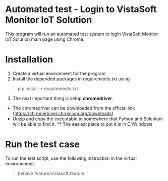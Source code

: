 # Automated test - Login to VistaSoft Monitor IoT Solution

This program will run an automated test system to login VistaSoft Monitor IoT Solution main page using Chrome.

# Installation
1. Create a virtual environment for the program
2. Install the depended packages in requirements.txt using
> pip install -r requirements.txt
3. The next important thing is setup **chromedriver**. 
* The chromedriver can be downloaded from the official link (https://chromedriver.chromium.org/downloads).
* Unzip and copy the executable to somewhere that Python and Selenium will be able to find it.
** The easiest place to put it is in C:\Windows

# Run the test case
To run the test script, use the following instruction in the virtual environemnet.
> behave feature/vistasoft.feature


